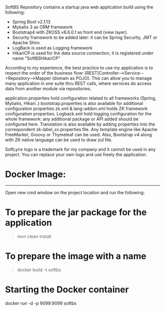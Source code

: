SoftBS Repository contains a startup java web application build using the following: 
 - Spring Boot v2.1.13
 - Mybatis 3 as ORM framework
 - Bootstrap4 with ZKOSS v8.6.0.1 as front end (view layer). 
 - Security framework to be added later: it can be Spring Security, JMT or Apache Shiro
 - LogBack is used as Logging framework
 - HikariCP is used for the data source connection, it is registered under name "SoftBSHikariCP" 

According to my experience, the best practice to use my application is to respect the order of the business flow: [REST]Controller-->Service-->Repository-->Mapper (domain as POJO).
This can allow you to manage many application in one suite thru REST calls, where services do access data from another module via repositories.

application.properties hold configuration related to all frameworks (Spring, Mybatis, Hikari..)
bootstrap.properties is also available for additional configuration properties
zk.xml & lang-addon.xml holds ZK framework configuration properties.
Logback.xml hold logging configuration for the whole framework: any additional package or API added should be configured here.
Translation is also available by adding properties into the correspondent zk-label_xx.properties file.
Any template engine like Apache FreeMarker, Groovy or Thymeleaf can be used.
Also, Bootstrap v4 along with ZK native language can be used to draw zul file.

SoftLynx logo is a trademark for my company and it cannot be used in any project. 
You can replace your own logo and use freely the application.

# Docker Image:
---------------
Open new cmd window on the project location and run the following:
# To prepare the jar package for the application
> mvn clean install
 
# To prepare the image with a name
> docker build -t softbs 

# Starting the Docker container
docker run -d -p 9099:9099 softbs


